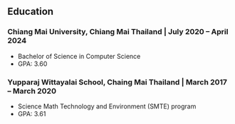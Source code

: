 ## Education

### Chiang Mai University, Chiang Mai Thailand | July 2020 – April 2024

- Bachelor of Science in Computer Science
- GPA: 3.60

### Yupparaj Wittayalai School, Chaing Mai Thailand | March 2017 – March 2020

- Science Math Technology and Environment (SMTE) program
- GPA: 3.61

